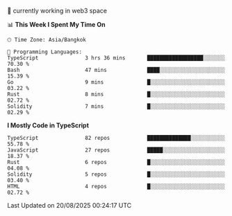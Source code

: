 🔭 currently working in web3 space

<!--START_SECTION:waka-->
📊 **This Week I Spent My Time On** 

```text
🕑︎ Time Zone: Asia/Bangkok

💬 Programming Languages: 
TypeScript               3 hrs 36 mins       ██████████████████░░░░░░░   70.30 % 
Bash                     47 mins             ████░░░░░░░░░░░░░░░░░░░░░   15.39 % 
Go                       9 mins              █░░░░░░░░░░░░░░░░░░░░░░░░   03.22 % 
Rust                     8 mins              █░░░░░░░░░░░░░░░░░░░░░░░░   02.72 % 
Solidity                 7 mins              █░░░░░░░░░░░░░░░░░░░░░░░░   02.29 % 
```

**I Mostly Code in TypeScript** 

```text
TypeScript               82 repos            ██████████████░░░░░░░░░░░   55.78 % 
JavaScript               27 repos            █████░░░░░░░░░░░░░░░░░░░░   18.37 % 
Rust                     6 repos             █░░░░░░░░░░░░░░░░░░░░░░░░   04.08 % 
Solidity                 5 repos             █░░░░░░░░░░░░░░░░░░░░░░░░   03.40 % 
HTML                     4 repos             █░░░░░░░░░░░░░░░░░░░░░░░░   02.72 % 
```




 Last Updated on 20/08/2025 00:24:17 UTC
<!--END_SECTION:waka-->

